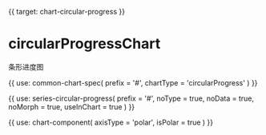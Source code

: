 {{ target: chart-circular-progress }}

# circularProgressChart

条形进度图

{{ use: common-chart-spec(
    prefix = '#',
    chartType = 'circularProgress'
) }}

{{ use: series-circular-progress(
  prefix = '#',
  noType = true,
  noData = true,
  noMorph = true,
  useInChart = true
) }}

{{ use: chart-component(
  axisType = 'polar',
  isPolar = true
) }}
